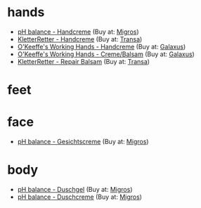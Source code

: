 # hands

- [pH balance - Handcreme](https://www.migros.ch/de/product/526820700000) (Buy at: [Migros](https://www.migros.ch/de/product/526820700000))
- [KletterRetter - Handcreme](https://www.kletterretter.com/produkte/handcreme-75ml/) (Buy at: [Transa](https://www.transa.ch/p/kletterretter-handcreme-klassik-75ml-306752-001/))
- [O'Keeffe's Working Hands - Handcreme](https://okeeffescompany.com/products/working-hands) (Buy at: [Galaxus](https://www.galaxus.ch/en/s6/product/okeeffes-working-hands-hand-cream-tube-85-g-hand-cream-30054119))
- [O'Keeffe's Working Hands - Creme/Balsam](https://okeeffescompany.com/products/working-hands) (Buy at: [Galaxus](https://www.galaxus.ch/en/s6/product/okeeffes-okeeffes-working-hand-cream-hand-cream-13302266))
- [KletterRetter - Repair Balsam](https://www.kletterretter.com/produkte/kletterretter-repair-balsam/) (Buy at: [Transa](https://www.transa.ch/p/kletterretter-repair-balsam-318710-001/))

# feet


# face

- [pH balance - Gesichtscreme](https://www.migros.ch/de/product/526801900000) (Buy at: [Migros](https://www.migros.ch/de/product/526801900000))

# body

- [pH balance - Duschgel](https://www.migros.ch/de/product/526800400000) (Buy at: [Migros](https://www.migros.ch/de/product/526800400000))
- [pH balance - Duschcreme](https://www.migros.ch/de/product/526820100000) (Buy at: [Migros](https://www.migros.ch/de/product/526820100000))

